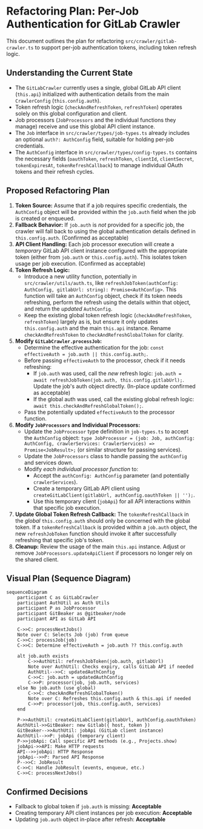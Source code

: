 # Refactoring Plan: Per-Job Authentication for GitLab Crawler

This document outlines the plan for refactoring `src/crawler/gitlab-crawler.ts` to support per-job authentication tokens, including token refresh logic.

## Understanding the Current State

- The `GitLabCrawler` currently uses a single, global GitLab API client (`this.api`) initialized with authentication details from the main `CrawlerConfig` (`this.config.auth`).
- Token refresh logic (`checkAndRefreshToken`, `refreshToken`) operates solely on this global configuration and client.
- Job processors (`JobProcessors` and the individual functions they manage) receive and use this global API client instance.
- The `Job` interface in `src/crawler/types/job-types.ts` already includes an optional `auth?: AuthConfig` field, suitable for holding per-job credentials.
- The `AuthConfig` interface in `src/crawler/types/config-types.ts` contains the necessary fields (`oauthToken`, `refreshToken`, `clientId`, `clientSecret`, `tokenExpiresAt`, `tokenRefreshCallback`) to manage individual OAuth tokens and their refresh cycles.

## Proposed Refactoring Plan

1.  **Token Source:** Assume that if a job requires specific credentials, the `AuthConfig` object will be provided within the `job.auth` field when the job is created or enqueued.
2.  **Fallback Behavior:** If `job.auth` is _not_ provided for a specific job, the crawler will fall back to using the global authentication details defined in `this.config.auth`. (Confirmed as acceptable)
3.  **API Client Handling:** Each job processor execution will create a _temporary_ GitLab API client instance configured with the appropriate token (either from `job.auth` or `this.config.auth`). This isolates token usage per job execution. (Confirmed as acceptable)
4.  **Token Refresh Logic:**
    - Introduce a new utility function, potentially in `src/crawler/utils/auth.ts`, like `refreshJobToken(authConfig: AuthConfig, gitlabUrl: string): Promise<AuthConfig>`. This function will take an `AuthConfig` object, check if its token needs refreshing, perform the refresh using the details within that object, and return the _updated_ `AuthConfig`.
    - Keep the existing global token refresh logic (`checkAndRefreshToken`, `refreshToken`) largely as is, but ensure it only updates `this.config.auth` and the main `this.api` instance. Rename `checkAndRefreshToken` to `checkAndRefreshGlobalToken` for clarity.
5.  **Modify `GitLabCrawler.processJob`:**
    - Determine the effective authentication for the job: `const effectiveAuth = job.auth || this.config.auth;`.
    - Before passing `effectiveAuth` to the processor, check if it needs refreshing:
      - If `job.auth` was used, call the _new_ refresh logic: `job.auth = await refreshJobToken(job.auth, this.config.gitlabUrl);`. Update the job's auth object directly. (In-place update confirmed as acceptable)
      - If the global auth was used, call the existing global refresh logic: `await this.checkAndRefreshGlobalToken();`.
    - Pass the potentially updated `effectiveAuth` to the processor function.
6.  **Modify `JobProcessors` and Individual Processors:**
    - Update the `JobProcessor` type definition in `job-types.ts` to accept the `AuthConfig` object: `type JobProcessor = (job: Job, authConfig: AuthConfig, crawlerServices: CrawlerServices) => Promise<JobResult>;` (or similar structure for passing services).
    - Update the `JobProcessors` class to handle passing the `authConfig` and services down.
    - Modify _each individual processor function_ to:
      - Accept the `authConfig: AuthConfig` parameter (and potentially `crawlerServices`).
      - Create a temporary GitLab API client using `createGitLabClient(gitlabUrl, authConfig.oauthToken || '');`.
      - Use this temporary client (`jobApi`) for all API interactions within that specific job execution.
7.  **Update Global Token Refresh Callback:** The `tokenRefreshCallback` in the _global_ `this.config.auth` should only be concerned with the global token. If a `tokenRefreshCallback` is provided within a `job.auth` object, the new `refreshJobToken` function should invoke it after successfully refreshing that specific job's token.
8.  **Cleanup:** Review the usage of the main `this.api` instance. Adjust or remove `JobProcessors.updateApiClient` if processors no longer rely on the shared client.

## Visual Plan (Sequence Diagram)

```mermaid
sequenceDiagram
    participant C as GitLabCrawler
    participant AuthUtil as Auth Utils
    participant P as JobProcessor
    participant GitBeaker as @gitbeaker/node
    participant API as GitLab API

    C->>C: processNextJobs()
    Note over C: Selects Job (job) from queue
    C->>C: processJob(job)
    C->>C: Determine effectiveAuth = job.auth ?? this.config.auth

    alt job.auth exists
        C->>AuthUtil: refreshJobToken(job.auth, gitlabUrl)
        Note over AuthUtil: Checks expiry, calls GitLab API if needed
        AuthUtil-->>C: updatedAuthConfig
        C->>C: job.auth = updatedAuthConfig
        C->>P: processor(job, job.auth, services)
    else No job.auth (use global)
        C->>C: checkAndRefreshGlobalToken()
        Note over C: Refreshes this.config.auth & this.api if needed
        C->>P: processor(job, this.config.auth, services)
    end

    P->>AuthUtil: createGitLabClient(gitlabUrl, authConfig.oauthToken)
    AuthUtil->>GitBeaker: new Gitlab({ host, token })
    GitBeaker-->>AuthUtil: jobApi (GitLab client instance)
    AuthUtil-->>P: jobApi (temporary client)
    P->>jobApi: Call specific API methods (e.g., Projects.show)
    jobApi->>API: Make HTTP requests
    API-->>jobApi: HTTP Response
    jobApi-->>P: Parsed API Response
    P-->>C: JobResult
    C->>C: Handle JobResult (events, enqueue, etc.)
    C->>C: processNextJobs()
```

## Confirmed Decisions

- Fallback to global token if `job.auth` is missing: **Acceptable**
- Creating temporary API client instances per job execution: **Acceptable**
- Updating `job.auth` object in-place after refresh: **Acceptable**
